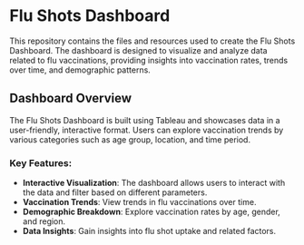 # Flu Shots Dashboard

This repository contains the files and resources used to create the Flu Shots Dashboard. The dashboard is designed to visualize and analyze data related to flu vaccinations, providing insights into vaccination rates, trends over time, and demographic patterns.

## Dashboard Overview

The Flu Shots Dashboard is built using Tableau and showcases data in a user-friendly, interactive format. Users can explore vaccination trends by various categories such as age group, location, and time period.

### Key Features:
- **Interactive Visualization**: The dashboard allows users to interact with the data and filter based on different parameters.
- **Vaccination Trends**: View trends in flu vaccinations over time.
- **Demographic Breakdown**: Explore vaccination rates by age, gender, and region.
- **Data Insights**: Gain insights into flu shot uptake and related factors.